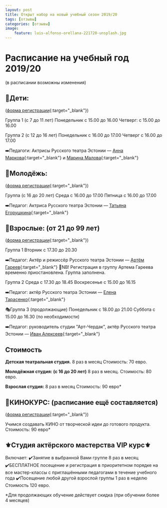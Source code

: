 ```yaml
---
layout: post
title: Открыт набор на новый учебный сезон 2019/20
tags: [отзывы]
categories: [отзывы]
image:
    feature: luis-alfonso-orellana-221720-unsplash.jpg
---
```


# Расписание на учебный год 2019/20 
(в расписании возможны изменения)

## 🔸️Дети: 
([форма регистрации](https://forms.gle/gaWQ8Xm71EPiJ7hcA){:target="_blank"}) 

Группа 1 (с 7 до 11 лет)
Понедельник с 15.00 до 16.00
Четверг: с 15.00 до 16.00

Группа 2 (с 12 до 16 лет)
Понедельник с 16.00 до 17.00
Четверг с 16.00 до 17.00

➡️Педагоги: Актрисы Русского театра Эстонии
— [Анна Маркова](https://veneteater.ee/people/person/anna-markova.html){:target="_blank"}
и [Марина Малова](https://veneteater.ee/people/person/marina-malova.html){:target="_blank"}



## 🔸️Молодёжь: 
([форма регистрации](https://forms.gle/pMksJDyn8tTsQGMK7){:target="_blank"})

Группа (с 16 до 20 лет)
Среда с 16.00 до 17.00
Пятница с 16.00 до 17.00

➡️Педагог: Актриса Русского театра Эстонии — [Татьяна Егорушкина](https://veneteater.ee/people/person/tatiana-egorushkina.html){:target="_blank"}



## 🔸️Взрослые: (от 21 до 99 лет) 
([форма регистрации](https://forms.gle/pMksJDyn8tTsQGMK7){:target="_blank"}) 

Группа 1
Вторник с 17.30 до 20.30

➡️Педагог: Актёр и режиссёр Русского театра Эстонии — [Артём Гареев](https://veneteater.ee/people/person/artiom-gareev.html){:target="_blank"}
🔹️NB! Регистрация в группу Артема Гареева временно приостановлена. Группа заполнена.

Группа 2 
Среда с 17.30 до 18.45
Воскресенье с 15.00 до 16.15

➡️Педагог: актёр Русского театра Эстонии — [Елена Тарасенко](https://veneteater.ee/people/person/elena-tarasenko.html){:target="_blank"}


🎭Группа 3 (продолжающие)
Понедельник с 18.00 до 21.00
Суббота с 15.00 до 16.30 (по необходимости)

➡️Педагог: руководитель студии "Арт-Чердак", актёр Русского театра Эстонии — [Иван Алексеев](https://veneteater.ee/people/person/ivan-alekseev.html){:target="_blank"}


## Стоимость 

__Детская театральная студия.__
8 раз в месяц
Стоимость: 70 евро.

__Молодёжная студия: (с 16 до 20 лет)__
8 раз в месяц.
Стоимость: 80 евро.

__Взрослая студия:__
8 раз в месяц
Стоимость: 90 евро*



## 🎥КИНОКУРС: (расписание ещё составляется) 
([форма регистрации](https://forms.gle/pMksJDyn8tTsQGMK7){:target="_blank"}) 

Учимся создавать КИНО от творческой идеи до готового продукта.
Стоимость: 90 евро*



## ⚜️Студия актёрского мастерства VIP курс⚜️

Включает:
✔️Занятие в выбранной Вами группе 8 раз в месяц
✔️БЕСПЛАТНОЕ посещение и регистрация в приоритетном порядке на все мастер-классы с приглашёнными педагогами в течение учебного года
✔️Посещение любой другой взрослой группы 1 раз в неделю
Стоимость 120 евро.


*Для продолжающих обучение действует скидка (при обучении более 4 месяцев)
